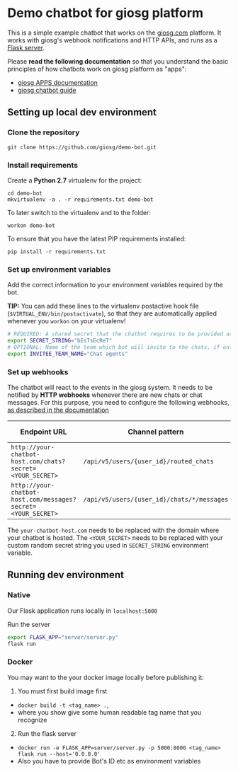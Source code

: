 # Demo chatbot for giosg platform

This is a simple example chatbot that works on the [giosg.com](https://www.giosg.com) platform.
It works with giosg's webhook notifications and HTTP APIs, and runs as a [Flask server](http://flask.pocoo.org/).

Please **read the following documentation** so that you understand the basic principles of how chatbots work on giosg platform as "apps":

- [giosg APPS documentation](http://developers.giosg.com/giosg_apps.html)
- [giosg chatbot guide](http://developers.giosg.com/guides.html#chat-bot-guide)

## Setting up local dev environment

### Clone the repository

    git clone https://github.com/giosg/demo-bot.git

### Install requirements

Create a **Python 2.7** virtualenv for the project:

    cd demo-bot
    mkvirtualenv -a . -r requirements.txt demo-bot

To later switch to the virtualenv and to the folder:

    workon demo-bot

To ensure that you have the latest PIP requirements installed:

    pip install -r requirements.txt

### Set up environment variables

Add the correct information to your environment variables required by the bot.

**TIP:** You can add these lines to the virtualenv postactive hook file (`$VIRTUAL_ENV/bin/postactivate`), so that they are automatically applied whenever you `workon` on your virtualenv!

``` bash
# REQUIRED: A shared secret that the chatbot requires to be provided as the `secret` parameter in webhook requests
export SECRET_STRING="bEsTsEcReT"
# OPTIONAL: Name of the team which bot will invite to the chats, if online. Defaults to "Customer service"
export INVITEE_TEAM_NAME="Chat agents"
```

### Set up webhooks

The chatbot will react to the events in the giosg system.
It needs to be notified by **HTTP webhooks** whenever there are new chats or chat messages.
For this purpose, you need to configure the following webhooks, [as described in the documentation](http://developers.giosg.com/giosg_apps.html#webhooks)

Endpoint URL                                                 | Channel pattern                            | What to subscribe
-------------------------------------------------------------|--------------------------------------------|--------------------------
`http://your-chatbot-host.com/chats?secret=<YOUR_SECRET>`    | `/api/v5/users/{user_id}/routed_chats`     | additions only
`http://your-chatbot-host.com/messages?secret=<YOUR_SECRET>` | `/api/v5/users/{user_id}/chats/*/messages` | additions only

The `your-chatbot-host.com` needs to be replaced with the domain where your chatbot is hosted. The `<YOUR_SECRET>` needs to be replaced with your custom random secret string you used in `SECRET_STRING` environment variable.

## Running dev environment

### Native

Our Flask application runs locally in `localhost:5000`

Run the server

```bash
export FLASK_APP="server/server.py"
flask run
```

### Docker

You may want to the your docker image locally before publishing it:

1. You must first build image first
  -  `docker build -t <tag_name> .`,
  -  where you show give some human readable tag name that you recognize

2. Run the flask server
  - `docker run -e FLASK_APP=server/server.py -p 5000:8000 <tag_name> flask run --host='0.0.0.0'`
  - Also you have to provide Bot's ID etc as environment variables
